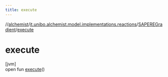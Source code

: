 ```yaml
---
title: execute
---
```

//[alchemist](../../../index.html)/[it.unibo.alchemist.model.implementations.reactions](../index.html)/[SAPEREGradient](index.html)/[execute](execute.html)



# execute



[jvm]\
open fun [execute](execute.html)()




